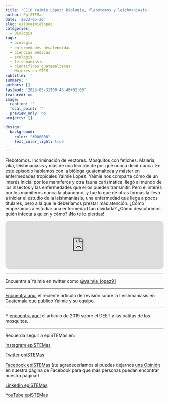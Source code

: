 ```yaml
---
title: 'E110 Yaimie López: Biología, flebótomos y leishmaniasis'
author: EpiSTEMas
date: '2023-05-30'
slug: e110yaimielopez
categories:
  - Biología
tags:
  - biología
  - enfermedades desatendidas
  - ciencias médicas
  - ecología
  - leishmaniasis
  - científicas guatemaltecas
  - Mujeres en STEM
subtitle: ''
summary: ''
authors: []
lastmod: '2023-05-31T00:46:48+02:00'
featured: no
image:
  caption: ''
  focal_point: ''
  preview_only: no
projects: []

design:
  background:
    color: "#000000"
    text_color_light: true
    
---
```


Flebótomos. Incriminación de vectores. Mosquitos con fetiches. Malaria, zika, leishmaniasis y más de una lección de por qué nunca decir nunca. En este episodio hablamos con la bióloga guatemalteca y máster en enfermedades tropicales Yaimie López. Yaimie nos comparte cómo de un interés inicial por los mamíferos y otra fauna carismática, llegó al mundo de los insectos y las enfermedades que ellos pueden transmitir. Pero el interés por los mamíferos nunca la abandonó, y fue lo que de otras formas la llevó a iniciar el estudio de la leishmaniasis, una enfermedad que llega a pocos titulares, pero a la que le deberíamos prestar más atención. ¿Cómo empezamos a estudiar una enfermedad tan olvidada? ¿Cómo descubrimos quién infecta a quién y cómo? ¡No te lo pierdas!

<iframe style="border-radius:12px" src="https://open.spotify.com/embed/episode/0VRYFDwz7JK8tRNSZiehmf?utm_source=generator&theme=0" width="100%" height="152" frameBorder="0" allowfullscreen="" allow="autoplay; clipboard-write; encrypted-media; fullscreen; picture-in-picture" loading="lazy"></iframe>

- - - - -

Encuentra a Yaimie en twitter como [@yaimie_lopez91](https://twitter.com/yaimie_lopez91)

- - - - -

[Encuentra aquí](https://pubmed.ncbi.nlm.nih.gov/37103337/) el reciente artículo de revisión sobre la Leishmaniasis en Guatemala que publicó Yaimie y su equipo. 

- - - - -

Y [encuentra aquí](https://www.cell.com/current-biology/fulltext/S0960-9822(19)30402-6) el artículo de 2019 sobre el DEET y las patitas de los mosquitos.

- - - - -


Recuerda seguir a epiSTEMas en:

[Instagram epiSTEMas](https://www.instagram.com/epistemas/)  

[Twitter epiSTEMas](https://twitter.com/epiSTEMas_Pod)

[Facebook epiSTEMas](https://www.facebook.com/epiSTEMasPod) (¡te agradeceríamos si puedes dejarnos [una Opinión](https://www.facebook.com/epiSTEMasPod/reviews/) en nuestra página de Facebook para que más personas puedan encontrar nuestra página!)

[LinkedIn epiSTEMas](https://www.linkedin.com/company/epistemas-podcast/)

[YouTube epiSTEMas](https://www.youtube.com/@epistemaspodcast)
